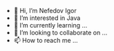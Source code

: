 - 👋 Hi, I’m Nefedov Igor
- 👀 I’m interested in Java
- 🌱 I’m currently learning ...
- 💞️ I’m looking to collaborate on ...
- 📫 How to reach me ...

<!---
nefedovia/nefedovia is a ✨ special ✨ repository because its `README.md` (this file) appears on your GitHub profile.
You can click the Preview link to take a look at your changes.
--->
